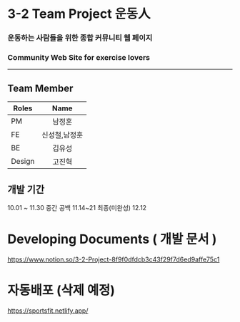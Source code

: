 # 3-2 Team Project 운동人
### 운동하는 사람들을 위한 종합 커뮤니티 웹 페이지
### Community Web Site for exercise lovers
---
## Team Member
| Roles | Name |
| ------------- |:-------------:|
| PM    | 남정훈     |
| FE    | 신성철,남정훈|
| BE    | 김유성     |
|Design | 고진혁     |

## 개발 기간
10.01 ~ 11.30
중간 공백
11.14~21
최종(미완성)
12.12

# Developing Documents ( 개발 문서 )
https://www.notion.so/3-2-Project-8f9f0dfdcb3c43f29f7d6ed9affe75c1

# 자동배포 (삭제 예정)
https://sportsfit.netlify.app/

